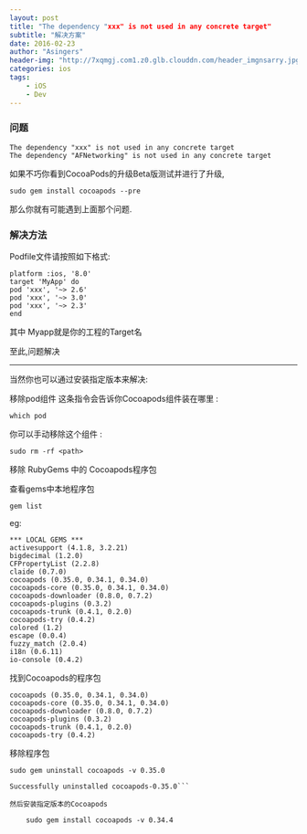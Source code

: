 ```yaml
---
layout: post
title: "The dependency "xxx" is not used in any concrete target"
subtitle: "解决方案"
date: 2016-02-23 
author: "Asingers"
header-img: "http://7xqmgj.com1.z0.glb.clouddn.com/header_imgnsarry.jpg"
categories: ios
tags:
    - iOS
    - Dev
---
```

### 问题

	The dependency "xxx" is not used in any concrete target
	The dependency "AFNetworking" is not used in any concrete target

如果不巧你看到CocoaPods的升级Beta版测试并进行了升级,

	sudo gem install cocoapods --pre
	
那么你就有可能遇到上面那个问题.

### 解决方法

Podfile文件请按照如下格式:

	platform :ios, '8.0'
	target 'MyApp' do
	pod 'xxx', '~> 2.6'
	pod 'xxx', '~> 3.0'
	pod 'xxx', '~> 2.3'
	end
	
其中 Myapp就是你的工程的Target名

至此,问题解决
<hr>

当然你也可以通过安装指定版本来解决:

移除pod组件
这条指令会告诉你Cocoapods组件装在哪里 :

	which pod
	
你可以手动移除这个组件 :

	sudo rm -rf <path>
	
移除 RubyGems 中的 Cocoapods程序包

查看gems中本地程序包

	gem list
	
eg:

	*** LOCAL GEMS ***
	activesupport (4.1.8, 3.2.21)
	bigdecimal (1.2.0)
	CFPropertyList (2.2.8)
	claide (0.7.0)
	cocoapods (0.35.0, 0.34.1, 0.34.0)
	cocoapods-core (0.35.0, 0.34.1, 0.34.0)
	cocoapods-downloader (0.8.0, 0.7.2)
	cocoapods-plugins (0.3.2)
	cocoapods-trunk (0.4.1, 0.2.0)
	cocoapods-try (0.4.2)
	colored (1.2)
	escape (0.0.4)
	fuzzy_match (2.0.4)
	i18n (0.6.11)
	io-console (0.4.2)

找到Cocoapods的程序包

	cocoapods (0.35.0, 0.34.1, 0.34.0)
	cocoapods-core (0.35.0, 0.34.1, 0.34.0)
	cocoapods-downloader (0.8.0, 0.7.2)
	cocoapods-plugins (0.3.2)
	cocoapods-trunk (0.4.1, 0.2.0)
	cocoapods-try (0.4.2)

移除程序包

	sudo gem uninstall cocoapods -v 0.35.0
	
```	
Successfully uninstalled cocoapods-0.35.0```

然后安装指定版本的Cocoapods

	sudo gem install cocoapods -v 0.34.4

